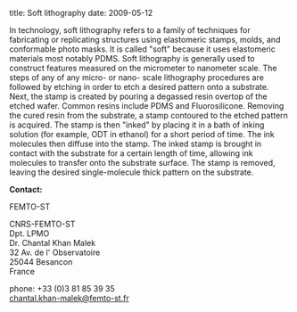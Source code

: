 title: Soft lithography
date: 2009-05-12 

In technology, soft lithography refers to a family of techniques for fabricating or replicating structures using elastomeric stamps, molds, and conformable photo masks. It is called "soft" because it uses elastomeric materials most notably PDMS. Soft lithography is generally used to construct features measured on the micrometer to nanometer scale.
The steps of any of any micro- or nano- scale lithography procedures are followed by etching in order to etch a desired pattern onto a substrate. Next, the stamp is created by pouring a degassed resin overtop of the etched wafer. Common resins include PDMS and Fluorosilicone. Removing the cured resin from the substrate, a stamp contoured to the etched pattern is acquired. The stamp is then "inked" by placing it in a bath of inking solution (for example, ODT in ethanol) for a short period of time. The ink molecules then diffuse into the stamp. The inked stamp is brought in contact with the substrate for a certain length of time, allowing ink molecules to transfer onto the substrate surface. The stamp is removed, leaving the desired single-molecule thick pattern on the substrate.
<!--break-->
__Contact:__

FEMTO-ST

CNRS-FEMTO-ST  
Dpt. LPMO  
Dr. Chantal Khan Malek  
32 Av. de l' Observatoire  
25044 Besancon  
France

phone: +33 (0)3 81 85 39 35  
chantal.khan-malek@femto-st.fr